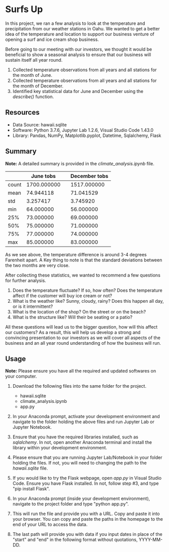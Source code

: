 # Surfs Up

In this project, we ran a few analysis to look at the temperature and precipitation from our weather stations in Oahu. We wanted to get a better idea of the temperature and location to support our business venture of opening a surf and ice cream shop business.

Before going to our meeting with our investors, we thought it would be beneficial to show a seasonal analysis to ensure that our business will sustain itself all year round.

1. Collected temperature observations from all years and all stations for the month of June.
2. Collected temperature observations from all years and all stations for the month of December.
3. Identified key statistical data for June and December using the *describe()* function.

## Resources

  - Data Source: hawaii.sqlite
  - Software: Python 3.7.6, Jupyter Lab 1.2.6, Visual Studio Code 1.43.0
  - Library: Pandas, NumPy, Matplotlib.pyplot, Datetime, Sqlalchemy, Flask

## Summary

**Note:** A detailed summary is provided in the *climate_analysis.ipynb* file.

|    |June tobs|      |December tobs|
|----|---------|------|-------------|
|count| 1700.000000| |1517.000000|
|mean| 74.944118| |71.041529|
|std| 3.257417| |3.745920|
|min| 64.000000| |56.000000|
|25%| 73.000000| |69.000000|
|50%| 75.000000| |71.000000|
|75%| 77.000000| |74.000000|
|max| 85.000000| |83.000000|

As we see above, the temperature difference is around 3-4 degrees Farenheit apart. A Key thing to note is that the standard deviations between the two months are very close.

After collecting these statistics, we wanted to recommend a few questions for further analysis. 

1. Does the temperature fluctuate? If so, how often? Does the temperature affect if the customer will buy ice cream or not?
2. What is the weather like? Sunny, cloudy, rainy? Does this happen all day, or is it intermittent?
3. What is the location of the shop? On the street or on the beach?
4. What is the structure like? Will their be seating or a patio?

All these questions will lead us to the bigger question, how will this affect our customers? As a result, this will help us develop a strong and convincing presentation to our investors as we will cover all aspects of the business and an all year round understanding of how the business will run.

## Usage

**Note:** Please ensure you have all the required and updated softwares on your computer.

1. Download the following files into the same folder for the project.

    - hawaii.sqlite
    - climate_analysis.ipynb
    - app.py
  
2. In your Anaconda prompt, activate your development environment and navigate to the folder holding the above files and run Jupyter Lab or Jupyter Notebook.
3. Ensure that you have the required libraries installed, such as *sqlalchemy*. In not, open another Anaconda terminal and install the library within your development environment.
4. Please ensure that you are running Jupyter Lab/Notebook in your folder holding the files. If not, you will need to changing the path to the *hawaii.sqlite* file.
5. If you would like to try the Flask webpage, open *app.py* in Visual Studio Code. Ensure you have Flask installed. In not, follow step #3, and type "pip install Flask".
6. In your Anaconda prompt (inside your development environment), navigate to the project folder and type "python app.py".
7. This will run the file and provide you with a URL. Copy and paste it into your browser. You can copy and paste the paths in the homepage to the end of your URL to access the data.
8. The last path will provide you with data if you input dates in place of the "start" and "end" in the following format without quotations, YYYY-MM-DD.
